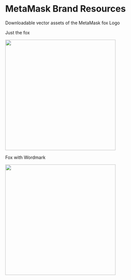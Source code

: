 # MetaMask Brand Resources

Downloadable vector assets of the MetaMask fox Logo

Just the fox
<p align="left">
  <img src="https://github.com/MetaMask/brand-resources/blob/master/SVG/metamask-fox.svg" width="350"/>
</p>

Fox with Wordmark
<p align="left">
  <img src="https://github.com/MetaMask/brand-resources/blob/master/SVG/metamask-fox-and-wordmark.svg" width="350"/>
</p>
